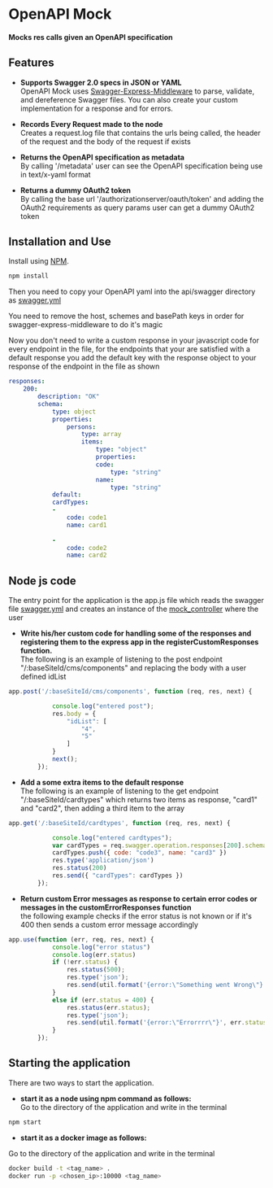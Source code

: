 OpenAPI Mock
============================
#### Mocks res calls given an OpenAPI specification 


Features
---------------------------

- **Supports Swagger 2.0 specs in JSON or YAML** <br>
OpenAPI Mock uses [Swagger-Express-Middleware](https://github.com/BigstickCarpet/swagger-express-middleware) to parse, validate, and dereference Swagger files.  You can also create your custom implementation for a response and for errors.

- **Records Every Request made to the node** <br>
Creates a request.log file that contains the urls being called, the header of the request and the body of the request if exists

- **Returns the OpenAPI specification as metadata** <br>
By calling '/metadata' user can see the OpenAPI specification being use in text/x-yaml format

- **Returns a dummy OAuth2 token** <br>
By calling the base url '/authorizationserver/oauth/token' and adding the OAuth2 requirements as query params user can get a dummy OAuth2 token

Installation and Use
--------------------------
Install using [NPM](https://docs.npmjs.com/getting-started/what-is-npm).

````bash
npm install
````
Then you need to copy your OpenAPI yaml into the api/swagger directory as [swagger.yml](https://github.com/kyma-incubator/varkes/blob/master/OpenAPIMock/api/swagger/swagger.yaml)

You need to remove the host, schemes and basePath keys in order for swagger-express-middleware to do it's magic

Now you don't need to write a custom response in your javascript code for every endpoint in the file,
for the endpoints that your are satisfied with a default response you add the default key with the response object to your response of the endpoint in the file as shown

````yaml
responses: 
    200: 
        description: "OK"
        schema: 
            type: object
            properties: 
                persons:
                    type: array
                    items: 
                        type: "object"
                        properties: 
                        code: 
                            type: "string"
                        name: 
                            type: "string"
            default:
            cardTypes:
            - 
                code: code1
                name: card1
                    
            - 
                code: code2
                name: card2
````

Node js code
--------------------------

The entry point for the application is the app.js file which reads the swagger file [swagger.yml](https://github.com/kyma-incubator/varkes/blob/master/OpenAPIMock/api/swagger/swagger.yaml) and creates an instance of the [mock_controller](https://github.com/kyma-incubator/varkes/blob/master/OpenAPIMock/api/mocks/mock_controller.js) where the user  

- **Write his/her custom code for handling some of the responses and registering them to the express app in the registerCustomResponses function.** <br>
        The following is an example of listening to the post endpoint "/:baseSiteId/cms/components" and replacing the body with a user defined idList
````javascript
app.post('/:baseSiteId/cms/components', function (req, res, next) {

            console.log("entered post");
            res.body = {
                "idList": [
                    "4",
                    "5"
                ]
            }
            next();
        });
````
- **Add a some extra items to the default response** <br>
        The following is an example of listening to the get endpoint "/:baseSiteId/cardtypes" which returns two items as response, "card1" and "card2", then adding a third item to the array
````javascript
app.get('/:baseSiteId/cardtypes', function (req, res, next) {

            console.log("entered cardtypes");
            var cardTypes = req.swagger.operation.responses[200].schema.default.cardTypes;
            cardTypes.push({ code: "code3", name: "card3" })
            res.type('application/json')
            res.status(200)
            res.send({ "cardTypes": cardTypes })
        });
````
- **Return custom Error messages as response to certain error codes or messages in the customErrorResponses function** <br>
        the following example checks if the error status is not known or if it's 400 then sends a custom error message accordingly

````javascript
app.use(function (err, req, res, next) {
            console.log("error status")
            console.log(err.status)
            if (!err.status) {
                res.status(500);
                res.type('json');
                res.send(util.format('{error:\"Something went Wrong\"}'));
            }
            else if (err.status = 400) {
                res.status(err.status);
                res.type('json');
                res.send(util.format('{error:\"Errorrrr\"}', err.status, err.message));
            }
        });
````


 Starting the application
--------------------------
There are two ways to start the application.

- **start it as a node using npm command as follows:** <br>
Go to the directory of the application and write in the terminal
````bash
npm start
````

- **start it as a docker image as follows:** <br>

Go to the directory of the application and write in the terminal
````bash
docker build -t <tag_name> .
docker run -p <chosen_ip>:10000 <tag_name>
````